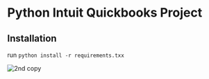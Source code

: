 # Python Intuit Quickbooks Project

## Installation
run `python install -r requirements.txx`

![2nd copy](https://github.com/ParamPRO25/python-intuit-quickbooks-project/assets/172406521/9153a966-d287-4cef-8858-db2ef195e85e)
